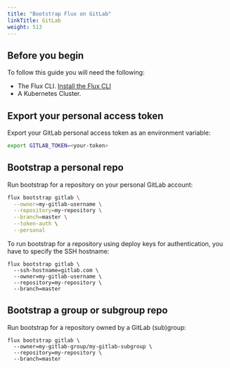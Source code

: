 ```yaml
---
title: "Bootstrap Flux on GitLab"
linkTitle: GitLab
weight: 513
---
```


## Before you begin

To follow this guide you will need the following:

- The Flux CLI. [Install the Flux CLI](../../installation.md#install-the-flux-cli)
- A Kubernetes Cluster.

## Export your personal access token

Export your GitLab personal access token as an environment variable:

```bash
export GITLAB_TOKEN=<your-token>
```

## Bootstrap a personal repo

Run bootstrap for a repository on your personal GitLab account:

```bash
flux bootstrap gitlab \
  --owner=my-gitlab-username \
  --repository=my-repository \
  --branch=master \
  --token-auth \
  --personal
```

To run bootstrap for a repository using deploy keys for authentication, you have to specify the SSH hostname:

```
flux bootstrap gitlab \
  --ssh-hostname=gitlab.com \
  --owner=my-gitlab-username \
  --repository=my-repository \
  --branch=master
```

## Bootstrap a group or subgroup repo

Run bootstrap for a repository owned by a GitLab (sub)group:

```
flux bootstrap gitlab \
  --owner=my-gitlab-group/my-gitlab-subgroup \
  --repository=my-repository \
  --branch=master
```
